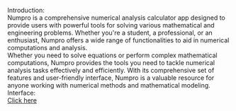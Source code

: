 Introduction:\
Numpro is a comprehensive numerical analysis calculator app designed to 
provide users with powerful tools for solving various mathematical and 
engineering problems. Whether you're a student, a professional, or an 
enthusiast, Numpro offers a wide range of functionalities to aid in numerical 
computations and analysis.\
Whether you need to solve equations or perform complex mathematical 
computations, Numpro provides the tools you need to tackle numerical 
analysis tasks effectively and efficiently. With its comprehensive set of features 
and user-friendly interface, Numpro is a valuable resource for anyone working 
with numerical methods and mathematical modeling.\
Interface:\
[Click here](https://drive.google.com/file/d/1SBC5j2PHwUjIX478b_CClCUx5oOmSRbH/view?usp=drive_link)

